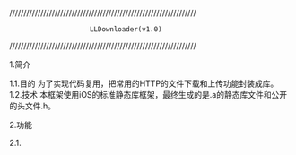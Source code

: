 //////////////////////////////////////////////////////////////////

                        LLDownloader(v1.0)

//////////////////////////////////////////////////////////////////

1.简介

 1.1.目的
    为了实现代码复用，把常用的HTTP的文件下载和上传功能封装成库。
 1.2.技术
    本框架使用iOS的标准静态库框架，最终生成的是.a的静态库文件和公开的头文件.h。

2.功能

 2.1.